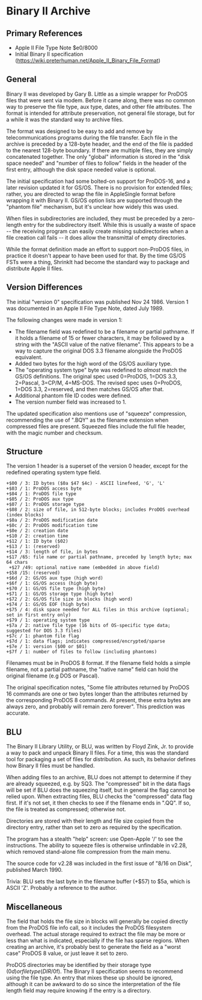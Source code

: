 ﻿# Binary II Archive #

## Primary References ##

- Apple II File Type Note $e0/8000
- Initial Binary II specification (https://wiki.preterhuman.net/Apple_II_Binary_File_Format)

## General ##

Binary II was developed by Gary B. Little as a simple wrapper for ProDOS files that were sent
via modem.  Before it came along, there was no common way to preserve the file type, aux type,
dates, and other file attributes.  The format is intended for attribute preservation, not general
file storage, but for a while it was the standard way to archive files.

The format was designed to be easy to add and remove by telecommunications programs during the
file transfer.  Each file in the archive is preceded by a 128-byte header, and the end of the
file is padded to the nearest 128-byte boundary.  If there are multiple files, they are simply
concatenated together.  The only "global" information is stored in the "disk space needed"
and "number of files to follow" fields in the header of the first entry, although the disk space
needed value is optional.

The initial specification had some bolted-on support for ProDOS-16, and a later revision
updated it for GS/OS.  There is no provision for extended files; rather, you are directed to
wrap the file in AppleSingle format before wrapping it with Binary II.  GS/OS option lists are
supported through the "phantom file" mechanism, but it's unclear how widely this was used.

When files in subdirectories are included, they must be preceded by a zero-length entry for the
subdirectory itself.  While this is usually a waste of space -- the receiving program can easily
create missing subdirectories when a file creation call fails -- it does allow the transmittal
of empty directories.

While the format definition made an effort to support non-ProDOS files, in practice it doesn't
appear to have been used for that.  By the time GS/OS FSTs were a thing, ShrinkIt had become
the standard way to package and distribute Apple II files.

## Version Differences ##

The initial "version 0" specification was published Nov 24 1986.  Version 1 was documented
in an Apple II File Type Note, dated July 1989.

The following changes were made in version 1:
 - The filename field was redefined to be a filename or partial pathname.  If it holds a
   filename of 15 or fewer characters, it may be followed by a string with the "ASCII value
   of the native filename".  This appears to be a way to capture the original DOS 3.3 filename
   alongside the ProDOS equivalent.
 - Added two bytes for the high word of the GS/OS auxiliary type.
 - The "operating system type" byte was redefined to *almost* match the GS/OS definitions.
   The original spec used 0=ProDOS, 1=DOS 3.3, 2=Pascal, 3=CP/M, 4=MS-DOS.  The revised spec
   uses 0=ProDOS, 1=DOS 3.3, 2=reserved, and then matches GS/OS after that.
 - Additional phantom file ID codes were defined.
 - The version number field was increased to 1.

The updated specification also mentions use of "squeeze" compression, recommending the use of
".BQY" as the filename extension when compressed files are present.  Squeezed files include
the full file header, with the magic number and checksum.

## Structure ##

The version 1 header is a superset of the version 0 header, except for the redefined operating
system type field.

```
+$00 / 3: ID bytes ($0a $47 $4c) - ASCII linefeed, 'G', 'L'
+$03 / 1: ProDOS access byte
+$04 / 1: ProDOS file type
+$05 / 2: ProDOS aux type
+$07 / 1: ProDOS storage type
+$08 / 2: size of file, in 512-byte blocks; includes ProDOS overhead (index blocks)
+$0a / 2: ProDOS modification date
+$0c / 2: ProDOS modification time
+$0e / 2: creation date
+$10 / 2: creation time
+$12 / 1: ID byte ($02)
+$13 / 1: (reserved)
+$14 / 3: length of file, in bytes
+$17 /65: file name or partial pathname, preceded by length byte; max 64 chars
 +$27 /49: optional native name (embedded in above field)
+$58 /15: (reserved)
+$6d / 2: GS/OS aux type (high word)
+$6f / 1: GS/OS access (high byte)
+$70 / 1: GS/OS file type (high byte)
+$71 / 1: GS/OS storage type (high byte)
+$72 / 2: GS/OS file size in blocks (high word)
+$74 / 1: GS/OS EOF (high byte)
+$75 / 4: disk space needed for ALL files in this archive (optional; set in first entry only)
+$79 / 1: operating system type
+$7a / 2: native file type (16 bits of OS-specific type data; suggested for DOS 3.3 files)
+$7c / 1: phantom file flag
+$7d / 1: data flags; indicates compressed/encrypted/sparse
+$7e / 1: version ($00 or $01)
+$7f / 1: number of files to follow (including phantoms)
```

Filenames must be in ProDOS 8 format.  If the filename field holds a simple filename, not a
partial pathname, the "native name" field can hold the original filename (e.g DOS or Pascal).

The original specification notes, "Some file attributes returned by ProDOS 16 commands are
one or two bytes longer than the attributes returned by the corresponding ProDOS 8 commands.
At present, these extra bytes are always zero, and probably will remain zero forever".  This
prediction was accurate.

## BLU ##

The Binary II Library Utility, or BLU, was written by Floyd Zink, Jr. to provide a way to
pack and unpack Binary II files.  For a time, this was the standard tool for packaging a set of
files for distribution.  As such, its behavior defines how Binary II files must be handled.

When adding files to an archive, BLU does not attempt to determine if they are already
squeezed, e.g. by SQ3.  The "compressed" bit in the data flags will be set if BLU does the
squeezing itself, but in general the flag cannot be relied upon.  When extracting files, BLU
checks the "compressed" data flag first.  If it's not set, it then checks to see if the
filename ends in ".QQ".  If so, the file is treated as compressed; otherwise not.

Directories are stored with their length and file size copied from the directory entry, rather
than set to zero as required by the specification.

The program has a stealth "help" screen: use Open-Apple '/' to see the instructions.  The
ability to squeeze files is otherwise unfindable in v2.28, which removed stand-alone file
compression from the main menu.

The source code for v2.28 was included in the first issue of "8/16 on Disk", published March 1990.

Trivia: BLU sets the last byte in the filename buffer (+$57) to $5a, which is ASCII 'Z'.  Probably
a reference to the author.

## Miscellaneous ##

The field that holds the file size in blocks will generally be copied directly from the ProDOS
file info call, so it includes the ProDOS filesystem overhead.  The actual storage required to
extract the file may be more or less than what is indicated, especially if the file has sparse
regions.  When creating an archive, it's probably best to generate the field as a "worst case"
ProDOS 8 value, or just leave it set to zero.

ProDOS directories may be identified by their storage type ($0d) or file type (DIR/$0f).  The
Binary II specification seems to recommend using the file type.  An entry that mixes these up
should be ignored, although it can be awkward to do so since the interpretation of the file
length field may require knowing if the entry is a directory.
